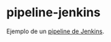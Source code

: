 # pipeline-jenkins

Ejemplo de un [pipeline de Jenkins](https://www.jenkins.io/doc/book/pipeline/).
